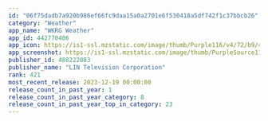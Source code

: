 ```yaml
---
id: "06f75dadb7a920b986ef66fc9daa15a0a2701e6f530418a5df742f1c37bbcb26"
category: "Weather"
app_name: "WKRG Weather"
app_id: 442770406
app_icon: https://is1-ssl.mzstatic.com/image/thumb/Purple116/v4/72/b9/40/72b940e1-4d93-24de-6fec-0f7a0238ed45/AppIcon-0-1x_U007emarketing-0-7-0-85-220.jpeg/1024x1024bb.png
app_screenshot: https://is1-ssl.mzstatic.com/image/thumb/PurpleSource112/v4/36/1a/5b/361a5bce-be17-e28a-2236-b30cd8cc2751/afdb6460-e7fa-449d-9aff-6b46ab4af660_Simulator_Screen_Shot_-_iPhone_13_Pro_Max_-_2022-07-21_at_14.57.41-fs8.png/1284x2778bb.png
publisher_id: 488222083
publisher_name: "LIN Television Corporation"
rank: 421
most_recent_release: 2023-12-19 00:00:00
release_count_in_past_year: 1
release_count_in_past_year_category: 8
release_count_in_past_year_top_in_category: 23
---
```

